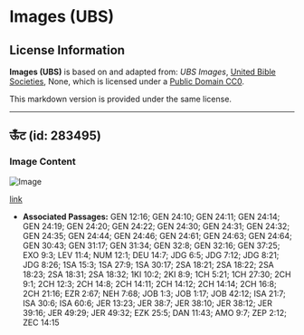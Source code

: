 # Images (UBS)

## License Information

**Images (UBS)** is based on and adapted from: _UBS Images_, [United Bible Societies](https://unitedbiblesocieties.org/), None, which is licensed under a [Public Domain CC0](https://creativecommons.org/public-domain/cc0/).

This markdown version is provided under the same license.



--------------------------------

## ऊँट (id: 283495)

### Image Content

![Image](https://cdn.aquifer.bible/aquifer-content/resources/Media/WEB-0102_camels.jpg)

[link](https://cdn.aquifer.bible/aquifer-content/resources/Media/WEB-0102_camels.jpg)

* **Associated Passages:** GEN 12:16; GEN 24:10; GEN 24:11; GEN 24:14; GEN 24:19; GEN 24:20; GEN 24:22; GEN 24:30; GEN 24:31; GEN 24:32; GEN 24:35; GEN 24:44; GEN 24:46; GEN 24:61; GEN 24:63; GEN 24:64; GEN 30:43; GEN 31:17; GEN 31:34; GEN 32:8; GEN 32:16; GEN 37:25; EXO 9:3; LEV 11:4; NUM 12:1; DEU 14:7; JDG 6:5; JDG 7:12; JDG 8:21; JDG 8:26; 1SA 15:3; 1SA 27:9; 1SA 30:17; 2SA 18:21; 2SA 18:22; 2SA 18:23; 2SA 18:31; 2SA 18:32; 1KI 10:2; 2KI 8:9; 1CH 5:21; 1CH 27:30; 2CH 9:1; 2CH 12:3; 2CH 14:8; 2CH 14:11; 2CH 14:12; 2CH 14:14; 2CH 16:8; 2CH 21:16; EZR 2:67; NEH 7:68; JOB 1:3; JOB 1:17; JOB 42:12; ISA 21:7; ISA 30:6; ISA 60:6; JER 13:23; JER 38:7; JER 38:10; JER 38:12; JER 39:16; JER 49:29; JER 49:32; EZK 25:5; DAN 11:43; AMO 9:7; ZEP 2:12; ZEC 14:15

